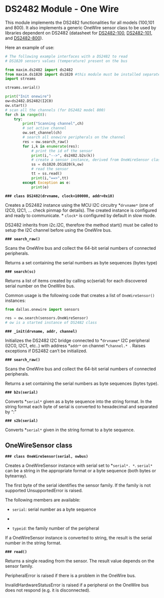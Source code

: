 # DS2482 Module - One Wire

This module implements the DS2482 functionalities for all models (100,101 and 800). It also implements a generic OneWire sensor class to be used by libraries dependent on DS2482 (datasheet for 
[DS2482-100](https://datasheets.maximintegrated.com/en/ds/DS2482-100.pdf), 
[DS2482-101](https://datasheets.maximintegrated.com/en/ds/DS2482-101.pdf), and 
[DS2482-800](https://datasheets.maximintegrated.com/en/ds/DS2482-800.pdf)).

Here an example of use:

```py
# The following example interfaces with a DS2482 to read
# DS1820 sensors values (temperature) present on the bus

from maxim.ds2482 import ds2482
from maxim.ds1820 import ds1820 #this module must be installed separately!
import streams

streams.serial()

print("Init onewire")
ow=ds2482.DS2482(I2C0)
ow.start()
# scan all the channels (for DS2482 model 800)
for ch in range(8):
    try:
        print("Scanning channel",ch)
        # set active channel
        ow.set_channel(ch)
        # search all onewire peripherals on the channel
        res = ow.search_raw()
        for i,k in enumerate(res):
            # print the id of the sensor
            print(i,"-->", ds2482.b2s(k))
            # create a sensor instance, derived from OneWireSensor class
            ss = ds1820.DS1820(k,ow)
            # read the sensor
            tt = ss.read()
            print(i,"==>",tt)
        except Exception as e:
            print(e)
```


**`### class DS2482(drvname, clock=100000, addr=0x18)`**

Creates a DS2482 instance using the MCU I2C circuitry *```drvname*``` (one of I2C0, I2C1, … check pinmap for details). 
The created instance is configured and ready to communicate. *
```clock*``` is configured by default in slow mode.

DS2482 inherits from i2c.I2C, therefore the method start() must be called to setup the I2C channel 
before using the OneWire bus.


**`### search_raw()`**

Scans the OneWire bus and collect the 64-bit serial numbers of connected peripherals.

Returns a set containing the serial numbers as byte sequences (bytes type)


**`### search(sc)`**

Returns a list of items created by calling sc(serial) for each discovered serial number on the OneWire bus.

Common usage is the following code that creates a list of `OneWireSensor()` instances:

```py
from dallas.onewire import sensors

res = ow.search(sensors.OneWireSensor)
# ow is a started instance of DS2482 class
```


**`### _init(drvname, addr, channel)`**

Initializes the DS2482 I2C bridge connected to *```drvname*``` I2C peripheral (I2C0, I2C1, etc..) with address *```addr*``` on channel *```channel.* ```.
Raises exceptions if DS2482 can’t be initialized.


**`### search_raw()`**

Scans the OneWire bus and collect the 64-bit serial numbers of connected peripherals.

Returns a set containing the serial numbers as byte sequences (bytes type).


**`### b2s(serial)`**

Converts *```serial*``` given as a byte sequence into the string format. 
In the string format each byte of serial is converted to hexadecimal and separated by “:”


**`### s2b(serial)`**

Converts *```serial*``` given in the string format to a byte sequence.

## OneWireSensor class


**`### class OneWireSensor(serial, owbus)`**

Creates a OneWireSensor instance with serial set to *```serial*. *```. ```serial*``` can be a string in the appropriate format 
or a byte sequence (both bytes or bytearray).

The first byte of the serial identifies the sensor family. If the family is not supported 
UnsupportedError is raised.

The following members are available:


*	 ```serial```: serial number as a byte sequence
*	

* ```typeid```: the family number of the peripheral

If a OneWireSensor instance is converted to string, the result is the serial number in the string format.


**`### read()`**

Returns a single reading from the sensor. The result value depends on the sensor family.

PeripheralError is raised if there is a problem in the OneWire bus.

InvalidHardwareStatusError is raised if a peripheral on the OneWire bus does not respond (e.g. it is disconnected).
<!--stackedit_data:
eyJoaXN0b3J5IjpbLTE3Mjk5OTk4ODQsMTI3NzI3NjAxOV19
-->